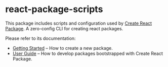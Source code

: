 # react-package-scripts

This package includes scripts and configuration used by [Create React Package](https://github.com/haseebanwar/create-react-package). A zero-config CLI for creating react packages.

Please refer to its documentation:

- [Getting Started](https://github.com/haseebanwar/create-react-package) – How to create a new package.
- [User Guide](https://github.com/haseebanwar/create-react-package) – How to develop packages bootstrapped with Create React Package.
